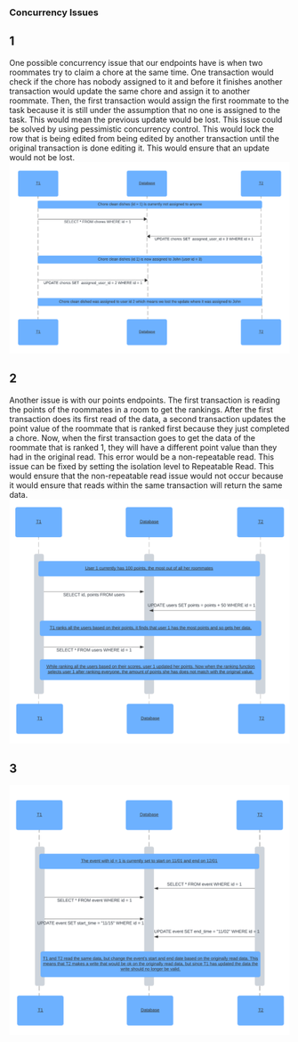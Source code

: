 ### Concurrency Issues

## 1
One possible concurrency issue that our endpoints have is when two roommates try to claim a chore at the same time. One transaction would check if the chore has nobody assigned to it and before it finishes another transaction would update the same chore and assign it to another roommate. Then, the first transaction would assign the first roommate to the task because it is still under the assumption that no one is assigned to the task. This would mean the previous update would be lost. This issue could be solved by using pessimistic concurrency control. This would lock the row that is being edited from being edited by another transaction until the original transaction is done editing it. This would ensure that an update would not be lost. 
![Diagram 1](Concurrency1.png)

## 2
Another issue is with our points endpoints. The first transaction is reading the points of the roommates in a room to get the rankings. After the first transaction does its first read of the data, a second transaction updates the point value of the roommate that is ranked first because they just completed a chore. Now, when the first transaction goes to get the data of the roommate that is ranked 1, they will have a different point value than they had in the original read. This error would be a non-repeatable read. This issue can be fixed by setting the isolation level to Repeatable Read. This would ensure that the non-repeatable read issue would not occur because it would ensure that reads within the same transaction will return the same data.  
![Diagram 1](Concurrency2.png)

## 3

![Diagram 1](Concurrency3.png)
